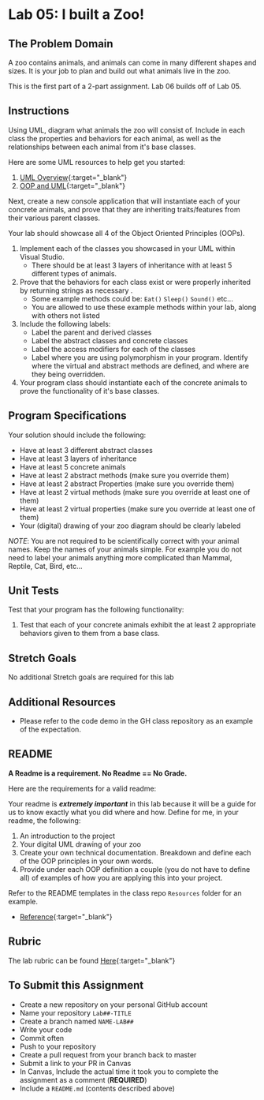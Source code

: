 # Lab 05: I built a Zoo!

## The Problem Domain
A zoo contains animals, and animals can come in many different shapes and sizes. It is your job to plan and build out what animals live in the zoo. 

This is the first part of a 2-part assignment. Lab 06 builds off of Lab 05.

## Instructions 

Using UML, diagram what animals the zoo will consist of. Include in each class the properties and behaviors for each animal, as well as the relationships between each animal from it's base classes. 

Here are some UML resources to help get you started:

1. [UML Overview](https://www.tutorialspoint.com/uml/uml_overview.htm){:target="_blank"}
1. [OOP and UML](https://www.codeproject.com/articles/618/oop-and-uml){:target="_blank"}

Next, create a new console application that will instantiate each of your concrete animals, and prove that they are inheriting traits/features from their various parent classes.

Your lab should showcase all 4 of the Object Oriented Principles (OOPs). 

1. Implement each of the classes you showcased in your UML within Visual Studio.
	- There should be at least 3 layers of inheritance with at least 5 different types of animals. 
1. Prove that the behaviors for each class exist or were properly inherited by returning strings as necessary .
	- Some example methods could be: `Eat()` `Sleep()` `Sound()` etc... 
	- You are allowed to use these example methods within your lab, along with others not listed
1. Include the following labels:
	- Label the parent and derived classes
	- Label the abstract classes and concrete classes
	- Label the access modifiers for each of the classes
	- Label where you are using polymorphism in your program. Identify where the virtual and abstract methods are defined, and where are they being overridden.
1. Your program class should instantiate each of the concrete animals to prove the functionality of it's base classes. 


## Program Specifications

Your solution should include the following:
- Have at least 3 different abstract classes
- Have at least 3 layers of inheritance
- Have at least 5 concrete animals
- Have at least 2 abstract methods (make sure you override them)
- Have at least 2 abstract Properties (make sure you override them)
- Have at least 2 virtual methods (make sure you override at least one of them)
- Have at least 2 virtual properties (make sure you override at least one of them)
- Your (digital) drawing of your zoo diagram should be clearly labeled

*NOTE*: You are not required to be scientifically correct with your animal names. Keep the names of your animals simple. For example you do not need to label your animals anything more complicated than Mammal, Reptile, Cat, Bird, etc...

## Unit Tests
Test that your program has the following functionality: 
1. Test that each of your concrete animals exhibit the at least 2 appropriate behaviors given to them from a base class.

## Stretch Goals
No additional Stretch goals are required for this lab

## Additional Resources
- Please refer to the code demo in the GH class repository as an example of the expectation. 

## README
**A Readme is a requirement. No Readme == No Grade.** 

Here are the requirements for a valid readme: 

Your readme is ***extremely important*** in this lab because it will be a guide for us to know 
exactly what you did where and how. Define for me, in your readme, the following:
1. An introduction to the project
1. Your digital UML drawing of your zoo
1. Create your own technical documentation. Breakdown and define each of the OOP principles in your own words.
1. Provide under each OOP definition a couple (you do not have to define all) of examples of how you 
are applying this into your project.

Refer to the README templates in the class repo `Resources` folder for an example. 
- [Reference](https://github.com/noffle/art-of-readme){:target="_blank"}

## Rubric
The lab rubric can be found [Here](../../Resources/rubric){:target="_blank"} 

## To Submit this Assignment
- Create a new repository on your personal GitHub account
- Name your repository `Lab##-TITLE`
- Create a branch named `NAME-LAB##`
- Write your code
- Commit often
- Push to your repository
- Create a pull request from your branch back to master
- Submit a link to your PR in Canvas
- In Canvas, Include the actual time it took you to complete the assignment as a comment (**REQUIRED**)
- Include a `README.md` (contents described above)